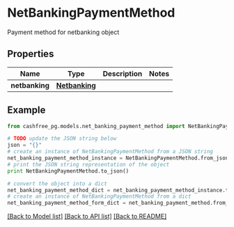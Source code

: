 # NetBankingPaymentMethod

Payment method for netbanking object

## Properties
Name | Type | Description | Notes
------------ | ------------- | ------------- | -------------
**netbanking** | [**Netbanking**](Netbanking.md) |  | 

## Example

```python
from cashfree_pg.models.net_banking_payment_method import NetBankingPaymentMethod

# TODO update the JSON string below
json = "{}"
# create an instance of NetBankingPaymentMethod from a JSON string
net_banking_payment_method_instance = NetBankingPaymentMethod.from_json(json)
# print the JSON string representation of the object
print NetBankingPaymentMethod.to_json()

# convert the object into a dict
net_banking_payment_method_dict = net_banking_payment_method_instance.to_dict()
# create an instance of NetBankingPaymentMethod from a dict
net_banking_payment_method_form_dict = net_banking_payment_method.from_dict(net_banking_payment_method_dict)
```
[[Back to Model list]](../README.md#documentation-for-models) [[Back to API list]](../README.md#documentation-for-api-endpoints) [[Back to README]](../README.md)


